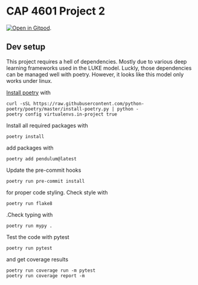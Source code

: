 # CAP 4601 Project 2

[![Open in Gitpod](https://gitpod.io/button/open-in-gitpod.svg)](https://gitpod.io/#https://github.com/TobiasJacob/cap-4601-project-2).

## Dev setup

This project requires a hell of dependencies. Mostly due to various deep learning frameworks used in the LUKE model. Luckly, those dependencies can be managed well with poetry. However, it looks like this model only works under linux.

[Install poetry](https://github.com/python-poetry/poetry) with

```console
curl -sSL https://raw.githubusercontent.com/python-poetry/poetry/master/install-poetry.py | python -
poetry config virtualenvs.in-project true
```

Install all required packages with

```console
poetry install
```

add packages with

```console
poetry add pendulum@latest
```

Update the pre-commit hooks

```console
poetry run pre-commit install
```

for proper code styling. Check style with

```console
poetry run flake8
```

.Check typing with

```console
poetry run mypy .
```

Test the code with pytest

```console
poetry run pytest
```

and get coverage results

```console
poetry run coverage run -m pytest
poetry run coverage report -m
```
